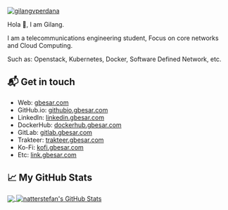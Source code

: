 [![gilangvperdana](https://res.cloudinary.com/gbesar/image/upload/v1625141309/gilangvperdana-1500x500_wyyjge.png)][1]

Hola 👋,
I am Gilang.

I am a telecommunications engineering student, 
Focus on core networks and Cloud Computing. 

Such as: Openstack, Kubernetes, Docker, Software Defined Network, etc.

## 📬 Get in touch

- Web: [gbesar.com][1]
- GitHub.io: [githubio.gbesar.com][2]
- LinkedIn: [linkedin.gbesar.com][3]
- DockerHub: [dockerhub.gbesar.com][4]
- GitLab: [gitlab.gbesar.com][5]
- Trakteer: [trakteer.gbesar.com][6]
- Ko-Fi: [kofi.gbesar.com][7]
- Etc: [link.gbesar.com][8]

## &#x1f4c8; My GitHub Stats

<a href="https://github.com/gilangvperdana/gilangvperdana">
  <img align="center" src="https://github-readme-stats.vercel.app/api/top-langs/?username=gilangvperdana&hide=java,html&title_color=000000&text_color=000000" />
</a>

<a href="https://github.com/gilangvperdana/gilangvperdana">
  <img align="center" src="https://github-readme-stats.vercel.app/api?username=gilangvperdana&show_icons=true&line_height=27&count_private=true&title_color=000000&text_color=000000&icon_color=FAC051" alt="natterstefan's GitHub Stats" />
</a>

[1]: https://gbesar.com
[2]: https://gilangvperdana.github.io
[3]: https://www.linkedin.com/in/gilangvperdana
[4]: https://hub.docker.com/u/gilangvperdana
[5]: https://gitlab.com/gilangvperdana
[6]: https://trakteer.id/gilangvperdana/tip
[7]: https://ko-fi.com/gilangvperdana
[8]: https://link.gbesar.com
